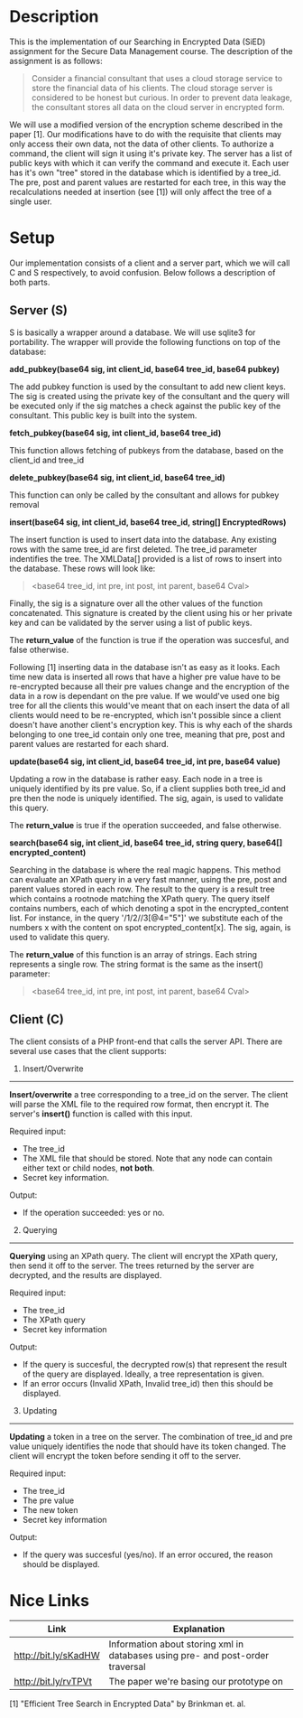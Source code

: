 Description
===========

This is the implementation of our Searching in Encrypted Data (SiED) assignment
for the Secure Data Management course. The description of the assignment is as
follows:

> Consider a financial consultant that uses a cloud storage service to store the
> financial data of his clients. The cloud storage server is considered to be
> honest but curious. In order to prevent data leakage, the consultant stores
> all data on the cloud server in encrypted form.

We will use a modified version of the encryption scheme described in the paper
[1]. Our modifications have to do with the requisite that clients may only
access their own data, not the data of other clients. To authorize a command,
the client will sign it using it's private key. The server has a list of public
keys with which it can verify the command and execute it. Each user has it's own
"tree" stored in the database which is identified by a tree_id. The pre, post and
parent values are restarted for each tree, in this way the recalculations needed
at insertion (see [1]) will only affect the tree of a single user.

Setup 
=====

Our implementation consists of a client and a server part, which we will call C
and S respectively, to avoid confusion. Below follows a description of both
parts.

Server (S)
----------

S is basically a wrapper around a database. We will use sqlite3 for portability.
The wrapper will provide the following functions on top of the database:

__add_pubkey(base64 sig, int client_id, base64 tree_id, base64 pubkey)__

The add pubkey function is used by the consultant to add new client keys. The
sig is created using the private key of the consultant and the query will be
executed only if the sig matches a check against the public key of the
consultant. This public key is built into the system.

__fetch_pubkey(base64 sig, int client_id, base64 tree_id)__

This function allows fetching of pubkeys from the database, based on the
client_id and tree_id

__delete_pubkey(base64 sig, int client_id, base64 tree_id)__

This function can only be called by the consultant and allows for pubkey removal

__insert(base64 sig, int client_id, base64 tree_id, string[] EncryptedRows)__

The insert function is used to insert data into the database. Any existing rows
with the same tree_id are first deleted. The tree_id parameter indentifies the
tree.  The XMLData[] provided is a list of rows to insert into the database.
These rows will look like: 

> \<base64 tree_id, int pre, int post, int parent, base64 Cval\>

Finally, the sig is a signature over all the other values of the function
concatenated. This signature is created by the client using his or her private
key and can be validated by the server using a list of public keys.

The __return_value__ of the function is true if the operation was succesful, and 
false otherwise. 

Following [1] inserting data in the database isn't as easy as it looks. Each
time new data is inserted all rows that have a higher pre value have to be
re-encrypted because all their pre values change and the encryption of the data
in a row is dependant on the pre value. If we would've used one big tree for all
the clients this would've meant that on each insert the data of all clients
would need to be re-encrypted, which isn't possible since a client doesn't have
another client's encryption key. This is why each of the shards belonging to one
tree_id contain only one tree, meaning that pre, post and parent values are
restarted for each shard.

__update(base64 sig, int client_id, base64 tree_id, int pre, base64 value)__

Updating a row in the database is rather easy. Each node in a tree is uniquely 
identified by its pre value. So, if a client supplies both tree_id and pre then
the node is uniquely identified. The sig, again, is used to validate this query.

The __return_value__ is true if the operation succeeded, and false otherwise.

__search(base64 sig, int client_id, base64 tree_id, string query, base64[] encrypted_content)__

Searching in the database is where the real magic happens. This method can
evaluate an XPath query in a very fast manner, using the pre, post and parent
values stored in each row. The result to the query is a result tree which
contains a rootnode matching the XPath query. The query itself contains numbers,
each of which denoting a spot in the encrypted_content list. For instance, in
the query '/1/2//3[@4="5"]' we substitute each of the numbers x with the content
on spot encrypted_content[x]. The sig, again, is used to validate this query.

The __return_value__ of this function is an array of strings. Each string 
represents a single row. The string format is the same as the insert() parameter:

> \<base64 tree_id, int pre, int post, int parent, base64 Cval\>


Client (C)
----------

The client consists of a PHP front-end that calls the server API. There are
several use cases that the client supports:


1) Insert/Overwrite
----------
   __Insert/overwrite__ a tree corresponding to a tree_id on the server. The client 
   will parse the XML file to the required row format, then encrypt it. The server's
   __insert()__ function is called with this input.

Required input:

* The tree_id
* The XML file that should be stored. Note that any node can contain either text or child nodes, __not both__.
* Secret key information.

Output: 

* If the operation succeeded: yes or no.


2) Querying
------------
   __Querying__ using an XPath query. The client will encrypt the XPath query, then send 
   it off to the server. The trees returned by the server are decrypted, and the results 
   are displayed.

Required input: 

* The tree_id
* The XPath query
* Secret key information

Output:

* If the query is succesful, the decrypted row(s) that represent the result of the query
  are displayed. Ideally, a tree representation is given.
* If an error occurs (Invalid XPath, Invalid tree_id) then this should be displayed.


3) Updating
----------
  __Updating__ a token in a tree on the server. The combination of tree_id and pre value uniquely 
  identifies the node that should have its token changed. The client will encrypt the token before 
  sending it off to the server.

Required input:

* The tree_id
* The pre value
* The new token
* Secret key information

Output: 

* If the query was succesful (yes/no). If an error occured, the reason should be displayed.

Nice Links
==========

Link | Explanation
---- | -----------
http://bit.ly/sKadHW | Information about storing xml in databases using pre- and post-order traversal
http://bit.ly/rvTPVt | The paper we're basing our prototype on


[1] "Efficient Tree Search in Encrypted Data" by Brinkman et. al.
